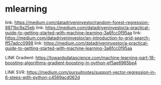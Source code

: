 # mlearning

link: https://medium.com/datadriveninvestor/random-forest-regression-9871bc9a25eb
link: https://medium.com/datadriveninvestor/a-practical-guide-to-getting-started-with-machine-learning-3a6fcc0f95aa
link: https://medium.com/datadriveninvestor/an-introduction-to-grid-search-ff57adcc0998
link: https://medium.com/datadriveninvestor/a-practical-guide-to-getting-started-with-machine-learning-3a6fcc0f95aa


LINK Gradient: https://towardsdatascience.com/machine-learning-part-18-boosting-algorithms-gradient-boosting-in-python-ef5ae6965be4

LINK SVR: https://medium.com/pursuitnotes/support-vector-regression-in-6-steps-with-python-c4569acd062d